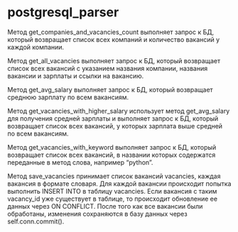 # postgresql_parser
Метод get_companies_and_vacancies_count выполняет запрос к БД, который возвращает список всех компаний и количество вакансий у каждой компании.

Метод get_all_vacancies выполняет запрос к БД, который возвращает список всех вакансий с указанием названия компании, названия вакансии и зарплаты и ссылки на вакансию.

Метод get_avg_salary выполняет запрос к БД, который возвращает среднюю зарплату по всем вакансиям.

Метод get_vacancies_with_higher_salary использует метод get_avg_salary для получения средней зарплаты и выполняет запрос к БД, который возвращает список всех вакансий, у которых зарплата выше средней по всем вакансиям.

Метод get_vacancies_with_keyword выполняет запрос к БД, который возвращает список всех вакансий, в названии которых содержатся переданные в метод слова, например “python”.

Метод save_vacancies принимает список вакансий vacancies, каждая вакансия в формате словаря. Для каждой вакансии происходит попытка выполнить INSERT INTO в таблицу vacancies. Если вакансия с таким vacancy_id уже существует в таблице, то происходит обновление ее данных через ON CONFLICT. После того как все вакансии были обработаны, изменения сохраняются в базу данных через self.conn.commit().